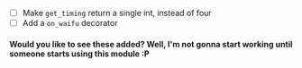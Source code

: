 - [ ] Make `get_timing` return a single int, instead of four
- [ ] Add a `on_waifu` decorator

#### Would you like to see these added? Well, I'm not gonna start working until someone starts using this module :P
